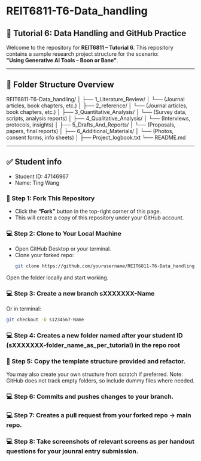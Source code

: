 # REIT6811-T6-Data_handling

## 📘 Tutorial 6: Data Handling and GitHub Practice

Welcome to the repository for **REIT6811 – Tutorial 6**. This repository contains a sample research project structure for the scenario:  
**"Using Generative AI Tools – Boon or Bane"**.

---

## 📁 Folder Structure Overview

REIT6811-T6-Data_handling/
│
├── 1_Literature_Review/
│ └── (Journal articles, book chapters, etc.)
│
├── 2_reference/
│ └── (Journal articles, book chapters, etc.)
│
├── 3_Quantitative_Analysis/
│ └── (Survey data, scripts, analysis reports)
│
├── 4_Qualitative_Analysis/
│ └── (Interviews, protocols, insights)
│
├── 5_Drafts_And_Reports/
│ └── (Proposals, papers, final reports)
│
├── 6_Additional_Materials/
│ └── (Photos, consent forms, info sheets)
│
├── Project_logbook.txt
└── README.md


------------------------------------------------------------------------------------------------------------------

## ✅ Student info
- Student ID: 47146967
- Name: Ting Wang

### 🔁 Step 1: Fork This Repository
- Click the **“Fork”** button in the top-right corner of this page.
- This will create a copy of this repository under your GitHub account.

### 💻 Step 2: Clone to Your Local Machine
- Open GitHub Desktop or your terminal.
- Clone your forked repo:
  ```bash
  git clone https://github.com/yourusername/REIT6811-T6-Data_handling.git

Open the folder locally and start working.

### 💻 Step 3: Create a new branch sXXXXXXX-Name  
Or in terminal:  
```bash
git checkout -b s1234567-Name
```
### 💻 Step 4: Creates a new folder named after your student ID (sXXXXXXX-folder_name_as_per_tutorial) in the repo root
### 🔧 Step 5: Copy the template structure provided and refactor.
You may also create your own structure from scratch if preferred.
Note: GitHub does not track empty folders, so include dummy files where needed.
### 💻 Step 6: Commits and pushes changes to your branch.
### 💻 Step 7: Creates a pull request from your forked repo → main repo.
### 💻 Step 8: Take screenshots of relevant screens as per handout questions for your jounral entry submission.
